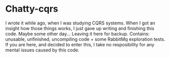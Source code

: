# Chatty-cqrs
I wrote it while ago, when I was studying CQRS systems. When I got an insight how those things works, I just gave up writing and finishing this code. Maybe some other day... Leaving it here for backup.
Contains: unusable, unfinished, uncompiling code + some RabbitMq exploration tests.  
If you are here, and decided to enter this, I take no resposibility for any mental issues caused by this code.

